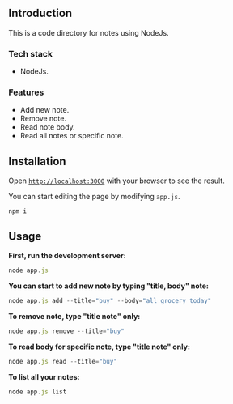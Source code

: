 ## Introduction

This is a code directory for notes using NodeJs.

### Tech stack

* NodeJs.


### **Features**

* Add new note.
* Remove note.
* Read note body.
* Read all notes or specific note.


## Installation

Open [`http://localhost:3000`](http://localhost:3000/) with your browser to see the result.

You can start editing the page by modifying `app.js`. 

```
npm i
```

## Usage

**First, run the development server:**

```javascript
node app.js
```

**You can start to add new note by typing "title, body" note:**

```javascript
node app.js add --title="buy" --body="all grocery today"
```

**To remove note, type "title note" only:**

```javascript
node app.js remove --title="buy"
```

**To read body for specific note, type "title note" only:**

```javascript
node app.js read --title="buy"
```

**To list all your notes:**

```javascript
node app.js list
```

